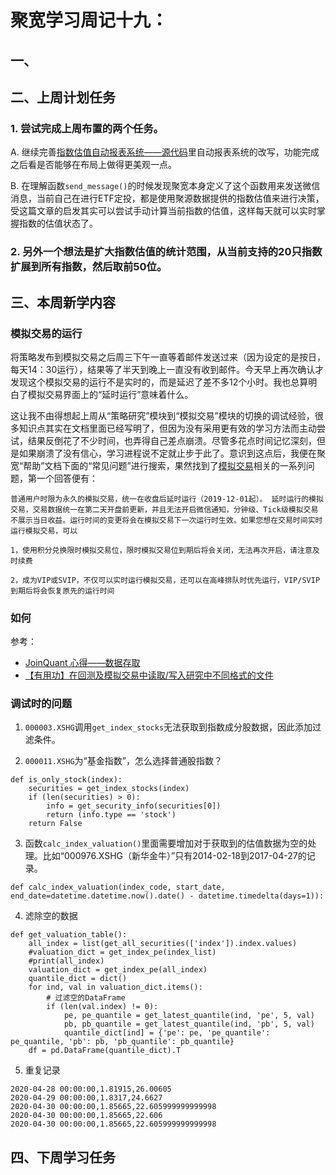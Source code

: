 # 聚宽学习周记十九：


## 一、



## 二、上周计划任务

### 1. 尝试完成上周布置的两个任务。

A. 继续完善[指数估值自动报表系统——源代码](https://www.joinquant.com/view/community/detail/20497)里自动报表系统的改写，功能完成之后看是否能够在布局上做得更美观一点。


B. 在理解函数`send_message()`的时候发现聚宽本身定义了这个函数用来发送微信消息，当前自己在进行ETF定投，都是使用聚源数据提供的指数估值来进行决策，受这篇文章的启发其实可以尝试手动计算当前指数的估值，这样每天就可以实时掌握指数的估值状态了。

### 2. 另外一个想法是扩大指数估值的统计范围，从当前支持的20只指数扩展到所有指数，然后取前50位。




## 三、本周新学内容

### 模拟交易的运行

将策略发布到模拟交易之后周三下午一直等着邮件发送过来（因为设定的是按日，每天14：30运行），结果等了半天到晚上一直没有收到邮件。今天早上再次确认才发现这个模拟交易的运行不是实时的，而是延迟了差不多12个小时。我也总算明白了模拟交易界面上的“延时运行”意味着什么。

这让我不由得想起上周从“策略研究”模块到“模拟交易”模块的切换的调试经验，很多知识点其实在文档里面已经写明了，但因为没有采用更有效的学习方法而主动尝试，结果反倒花了不少时间，也弄得自己差点崩溃。尽管多花点时间记忆深刻，但是如果崩溃了没有信心，学习进程说不定就止步于此了。意识到这点后，我便在聚宽“帮助”文档下面的“常见问题”进行搜索，果然找到了[模拟交易](https://www.joinquant.com/help/api/help?name=faq#%E6%A8%A1%E6%8B%9F%E4%BA%A4%E6%98%93)相关的一系列问题，第一个回答便有：

```
普通用户时限为永久的模拟交易，统一在收盘后延时运行（2019-12-01起）。 延时运行的模拟交易，交易数据统一在第二天开盘前更新，并且无法开启微信通知，分钟级、Tick级模拟交易不展示当日收益。运行时间的变更将会在模拟交易下一次运行时生效。如果您想在交易时间实时运行模拟交易，可以

1，使用积分兑换限时模拟交易位，限时模拟交易位到期后将会关闭，无法再次开启，请注意及时续费

2，成为VIP或SVIP，不仅可以实时运行模拟交易，还可以在高峰排队时优先运行，VIP/SVIP到期后将会恢复原先的运行时间
```

### 如何

参考：

- [JoinQuant 心得——数据存取](https://www.joinquant.com/view/community/detail/1856fb977f1306b847882a138837d7d2)
- [【有用功】在回测及模拟交易中读取/写入研究中不同格式的文件](https://www.joinquant.com/view/community/detail/b048a3e848d190ad810c3930fb07a4dc)

### 调试时的问题

1. `000003.XSHG`调用`get_index_stocks`无法获取到指数成分股数据，因此添加过滤条件。

2. `000011.XSHG`为“基金指数”，怎么选择普通股指数？

```
def is_only_stock(index):
    securities = get_index_stocks(index)
    if (len(securities) > 0):    
        info = get_security_info(securities[0])        
        return (info.type == 'stock')
    return False
```

3. 函数`calc_index_valuation()`里面需要增加对于获取到的估值数据为空的处理。比如“000976.XSHG（新华金牛）”只有2014-02-18到2017-04-27的记录。

```
def calc_index_valuation(index_code, start_date, end_date=datetime.datetime.now().date() - datetime.timedelta(days=1)):
```

4. 滤除空的数据

```
def get_valuation_table():
    all_index = list(get_all_securities(['index']).index.values)
    #valuation_dict = get_index_pe(index_list)
    #print(all_index)
    valuation_dict = get_index_pe(all_index)
    quantile_dict = dict()
    for ind, val in valuation_dict.items():
        # 过滤空的DataFrame
        if (len(val.index) != 0):            
            pe, pe_quantile = get_latest_quantile(ind, 'pe', 5, val)
            pb, pb_quantile = get_latest_quantile(ind, 'pb', 5, val)
            quantile_dict[ind] = {'pe': pe, 'pe_quantile': pe_quantile, 'pb': pb, 'pb_quantile': pb_quantile}
    df = pd.DataFrame(quantile_dict).T
```

5. 重复记录

```
2020-04-28 00:00:00,1.81915,26.00605
2020-04-29 00:00:00,1.8317,24.6627
2020-04-30 00:00:00,1.85665,22.605999999999998
2020-04-30 00:00:00,1.85665,22.606
2020-04-30 00:00:00,1.85665,22.605999999999998
```

## 四、下周学习任务
